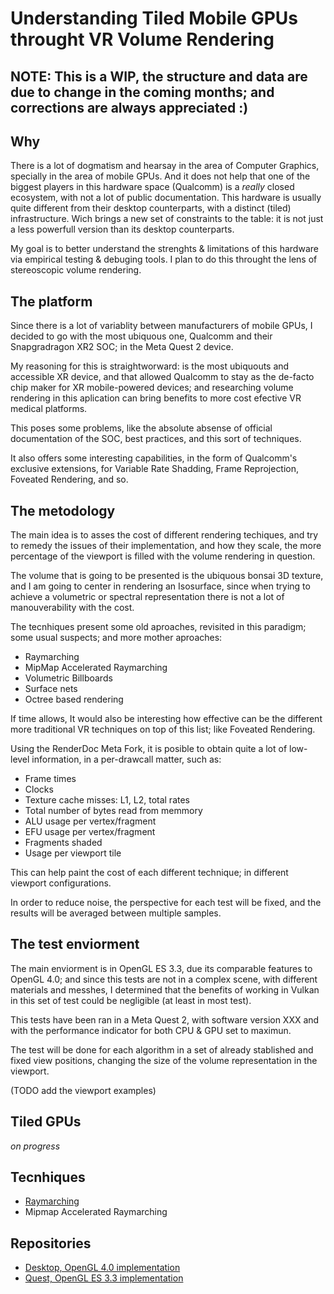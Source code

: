 # Understanding Tiled Mobile GPUs throught VR Volume Rendering

## NOTE: This is a WIP, the structure and data are due to change in the coming months; and corrections are always appreciated  :)

## Why

There is a lot of dogmatism and hearsay in the area of Computer Graphics, specially in the area of mobile GPUs. And it does not help that one of the biggest players in this hardware space (Qualcomm) is a *really* closed ecosystem, with not a lot of public documentation. This hardware is usually quite different from their desktop counterparts, with a distinct (tiled) infrastructure. Wich brings a new set of constraints to the table: it is not just a less powerfull version than its desktop counterparts.

My goal is to better understand the strenghts & limitations of this hardware via empirical testing & debuging tools. I plan to do this throught the lens of stereoscopic volume rendering.

## The platform

Since there is a lot of variablity between manufacturers of mobile GPUs, I decided to go with the most ubiquous one, Qualcomm and their Snapgradragon XR2 SOC; in the Meta Quest 2 device.

My reasoning for this is straightworward: is the most ubiquouts and accessible XR device, and that allowed Qualcomm to stay as the de-facto chip maker for XR mobile-powered devices; and researching volume rendering in this aplication can bring benefits to more cost efective VR medical platforms.

This poses some problems, like the absolute absense of official documentation of the SOC, best practices, and this sort of techniques.

It also offers some interesting capabilities, in the form of Qualcomm's exclusive extensions, for Variable Rate Shadding, Frame Reprojection, Foveated Rendering, and so.

## The metodology

The main idea is to asses the cost of different rendering techiques, and try to remedy the issues of their implementation, and how they scale, the more percentage of the viewport is filled with the volume rendering in question.

The volume that is going to be presented is the ubiquous bonsai 3D texture, and I am going to center in rendering an Isosurface, since when trying to achieve a volumetric or spectral representation there is not a lot of manouverability with the cost.

The tecnhiques present some old aproaches, revisited in this paradigm; some usual suspects; and more mother aproaches:

* Raymarching
* MipMap Accelerated Raymarching
* Volumetric Billboards
* Surface nets
* Octree based rendering

If time allows, It would also be interesting how effective can be the different more traditional VR techniques on top of this list; like Foveated Rendering.

Using the RenderDoc Meta Fork, it is posible to obtain quite a lot of low-level information, in a per-drawcall matter, such as:

* Frame times
* Clocks
* Texture cache misses: L1, L2, total rates
* Total number of bytes read from memmory
* ALU usage per vertex/fragment
* EFU usage per vertex/fragment
* Fragments shaded
* Usage per viewport tile

This can help paint the cost of each different technique; in different viewport configurations.

In order to reduce noise, the perspective for each test will be fixed, and the results will be averaged between multiple samples.

## The test enviorment

The main enviorment is in OpenGL ES 3.3, due its comparable features to OpenGL 4.0; and since this tests are not in a complex scene, with different materials and messhes, I determined that the benefits of working in Vulkan in this set of test could be negligible (at least in most test).

This tests have been ran in a Meta Quest 2, with software version XXX and with the performance indicator for both CPU & GPU set to maximun.

The test will be done for each algorithm in a set of already stablished and fixed view positions, changing the size of the volume representation in the viewport.

(TODO add the viewport examples)

## Tiled GPUs

*on progress*

## Tecnhiques

* [Raymarching](https://github.com/JsMarq96/Understanding-Tileg-GPUs-VR-Volume-Rendering/blob/main/raymarching/raymarching.md)
* Mipmap Accelerated Raymarching

## Repositories

* [Desktop, OpenGL 4.0 implementation](https://github.com/JsMarq96/Volume-Rendering-Desktop)
* [Quest, OpenGL ES 3.3 implementation](https://github.com/JsMarq96/Quest-Tiled-Volume-Rendering)
